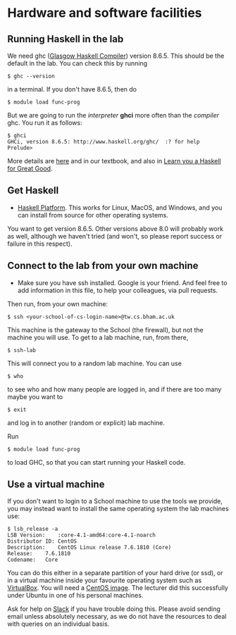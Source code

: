 # Hardware and software facilities

## Running Haskell in the lab

We need ghc ([Glasgow Haskell Compiler](https://www.haskell.org/ghc/)) version 8.6.5. This should be the default in the lab. You can check this by running

```
$ ghc --version
````

in a terminal. If you don't have 8.6.5, then do

```
$ module load func-prog
```

But we are going to run the *interpreter* **ghci** more often than the *compiler* ghc. You run it as follows:

```
$ ghci
GHCi, version 8.6.5: http://www.haskell.org/ghc/  :? for help
Prelude>
```

More details are [here](Book/slides/PDF/ch2.pdf) and in our textbook, and also in [Learn you a Haskell for Great Good](http://learnyouahaskell.com/starting-out#ready-set-go).

## Get Haskell

* [Haskell Platform](https://www.haskell.org/platform/). This works for Linux, MacOS, and Windows, and you can install from source for other operating systems.

You want to get version 8.6.5.  Other versions above 8.0 will probably work as well, although we haven't tried (and won't, so please report success or failure in this respect).

## Connect to the lab from your own machine

* Make sure you have ssh installed. Google is your friend. And feel free to add information in this file, to help your colleagues, via pull requests.

Then run, from your own machine:

```
$ ssh <your-school-of-cs-login-name>@tw.cs.bham.ac.uk
```

This machine is the gateway to the School (the firewall), but not the machine you will use. To get to a lab machine, run, from there,

```
$ ssh-lab
```

This will connect you to a random lab machine. You can use

```
$ who
````

to see who and how many people are logged in, and if there are too many maybe you want to

```
$ exit
```

and log in to another (random or explicit) lab machine.

Run
```
$ module load func-prog
```
to load GHC, so that you can start running your Haskell code.

## Use a virtual machine

If you don't want to login to a School machine to use the tools we provide, you may instead want to install the same operating system the lab machines use:

```
$ lsb_release -a
LSB Version:	:core-4.1-amd64:core-4.1-noarch
Distributor ID:	CentOS
Description:	CentOS Linux release 7.6.1810 (Core)
Release:	7.6.1810
Codename:	Core
```

You can do this either in a separate partition of your hard drive (or ssd), or in a virtual machine inside your favourite operating system such as [VirtualBox](https://www.virtualbox.org/wiki/Downloads). You will need a [CentOS image](https://wiki.centos.org/Download). The lecturer did this successfully under Ubuntu in one of his personal machines.

Ask for help on [Slack](https://uobcsfp20192020.slack.com) if you have trouble doing this.
Please avoid sending email unless absolutely necessary, as we do not have the resources to deal with queries on an individual basis.
